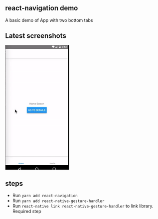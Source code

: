 ## react-navigation demo
A basic demo of App with two bottom tabs


## Latest screenshots
<img src="assets/app-demo.gif" alt="drawing" height="400" />


## steps
* Run `yarn add react-navigation`
* Run `yarn add react-native-gesture-handler`
* Run `react-native link react-native-gesture-handler` to link library. Required step

